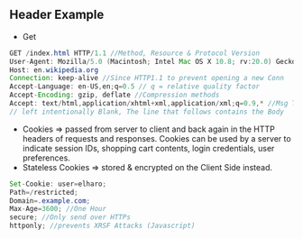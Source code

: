 ## Header Example

- Get 
```java
GET /index.html HTTP/1.1 //Method, Resource & Protocol Version
User-Agent: Mozilla/5.0 (Macintosh; Intel Mac OS X 10.8; rv:20.0) Gecko/20100101 Firefox/20.0 //for Browser tailred Responses
Host: en.wikipedia.org 
Connection: keep-alive //Since HTTP1.1 to prevent opening a new Conn
Accept-Language: en-US,en;q=0.5 // q = relative quality factor
Accept-Encoding: gzip, deflate //Compression methods
Accept: text/html,application/xhtml+xml,application/xml;q=0.9,* //Msg Types
// left intentionally Blank, The line that follows contains the Body
```

- Cookies => passed from server to client and back again in the HTTP headers of requests and responses. Cookies can be used by a server to indicate session IDs, shopping cart contents, login credentials, user preferences.
- Stateless Cookies => stored & encrypted on the Client Side instead.
```java
Set-Cookie: user=elharo;
Path=/restricted;
Domain=.example.com;
Max-Age=3600; //One Hour
secure; //Only send over HTTPs
httponly; //prevents XRSF Attacks (Javascript)
```

